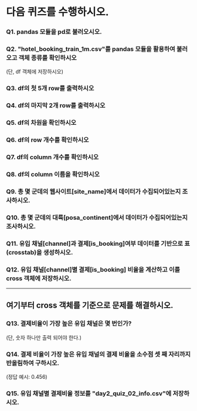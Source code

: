 # 다음 퀴즈를 수행하시오.

### Q1. pandas 모듈을 pd로 불러오시오.

### Q2. "hotel_booking_train_1m.csv"를 pandas 모듈을 활용하여 불러오고 객체 종류를 확인하시오
(단, df 객체에 저장하시오)

### Q3. df의 첫 5개 row를 출력하시오

### Q4. df의 마지막 2개 row를 출력하시오

### Q5. df의 차원을 확인하시오

### Q6. df의 row 개수를 확인하시오

### Q7. df의 column 개수를 확인하시오

### Q8. df의 column 이름을 확인하시오

### Q9. 총 몇 군데의 웹사이트[site_name]에서 데이터가 수집되어있는지 조사하시오.
 
### Q10. 총 몇 군데의 대륙[posa_continent]에서 데이터가 수집되어있는지 조사하시오.

### Q11. 유입 채널[channel]과 결제[is_booking]여부 데이터를 기반으로 표(crosstab)을 생성하시오.

### Q12. 유입 채널[channel]별 결제[is_booking] 비율을 계산하고 이를 cross 객체에 저장하시오.

---------------------------
여기부터 cross 객체를 기준으로 문제를 해결하시오.
---------------------------

### Q13. 결제비율이 가장 높은 유입 채널은 몇 번인가?
(단, 숫자 하나만 출력 되어야 한다.)

### Q14. 결제 비율이 가장 높은 유입 채널의 결제 비율을 소수점 셋 째 자리까지 반올림하여 구하시오.
(정답 예시: 0.456)

### Q15. 유입 채널별 결제비율 정보를 "day2_quiz_02_info.csv"에 저장하시오.
